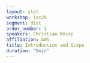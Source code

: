 ```yaml
---
layout: slot
workshop: isc20
segment: dist
order_number: 1
speakers: Christian Kniep
affiliation: AWS
title: Introduction and Scope
duration: "5min"
---
```

